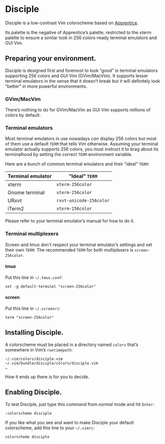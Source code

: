 # Disciple

Disciple is a low-contrast Vim colorscheme based on [Apprentice](https://github.com/romainl/apprentice).

Its palette is the negative of Apprentice’s palette, restricted to the xterm palette to ensure a similar look in 256 colors-ready terminal emulators and GUI Vim.

## Preparing your environment.

Disciple is designed first and foremost to look “good” in terminal emulators supporting 256 colors and GUI Vim (GVim/MacVim). It supports lesser terminal emulators in the sense that it doesn’t break but it will definitely look “better” in more powerful environments.

### GVim/MacVim

There’s nothing to do for GVim/MacVim as GUI Vim supports millions of colors by default.

### Terminal emulators

Most terminal emulators in use nowadays *can* display 256 colors but most of them use a default `TERM` that tells Vim otherwise. Assuming your terminal emulator actually supports 256 colors, you must instruct it to brag about its terminalhood by setting the correct `TERM` environment variable.

Here are a bunch of common terminal emulators and their “ideal” `TERM`:

| Terminal emulator | ”Ideal” `TERM`          |
|-------------------|-------------------------|
| xterm             | `xterm-256color`        |
| Gnome terminal    | `xterm-256color`        |
| URxvt             | `rxvt-unicode-256color` |
| iTerm2            | `xterm-256color`        |

Please refer to your terminal emulator’s manual for how to do it.

### Terminal multiplexers

Screen and tmux don't respect your terminal emulator’s settings and set their own `TERM`. The recommended `TERM` for both multiplexers is `screen-256color`.

#### tmux

Put this line in `~/.tmux.conf`:

    set -g default-terminal "screen-256color"

#### screen

Put this line in `~/.screenrc`:

    term "screen-256color"

## Installing Disciple.

A colorscheme must be placed in a directory named `colors` that’s somewhere in Vim’s `runtimepath`:

    ~/.vim/colors/disciple.vim
    ~/.vim/bundle/disciple/colors/disciple.vim
    …

How it ends up there is for you to decide.

## Enabling Disciple.

To test Disciple, just type this command from *normal* mode and hit `Enter`:

    :colorscheme disciple

If you like what you see and want to make Disciple your default colorscheme, add this line to your `~/.vimrc`:

    colorscheme disciple

